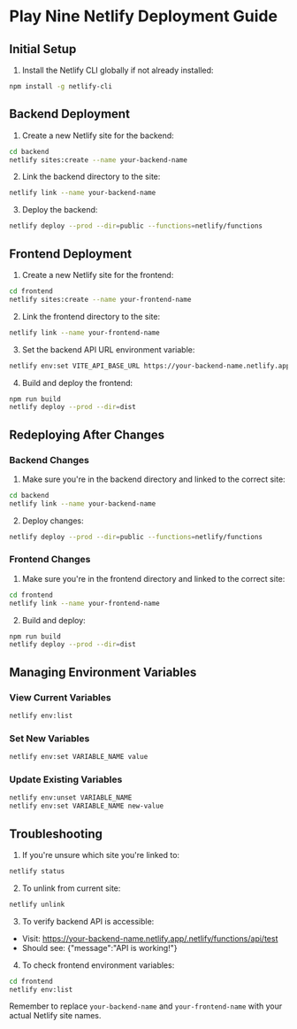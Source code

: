 # Play Nine Netlify Deployment Guide

## Initial Setup

1. Install the Netlify CLI globally if not already installed:
```bash
npm install -g netlify-cli
```

## Backend Deployment

1. Create a new Netlify site for the backend:
```bash
cd backend
netlify sites:create --name your-backend-name
```

2. Link the backend directory to the site:
```bash
netlify link --name your-backend-name
```

3. Deploy the backend:
```bash
netlify deploy --prod --dir=public --functions=netlify/functions
```

## Frontend Deployment

1. Create a new Netlify site for the frontend:
```bash
cd frontend
netlify sites:create --name your-frontend-name
```

2. Link the frontend directory to the site:
```bash
netlify link --name your-frontend-name
```

3. Set the backend API URL environment variable:
```bash
netlify env:set VITE_API_BASE_URL https://your-backend-name.netlify.app/.netlify/functions/api
```

4. Build and deploy the frontend:
```bash
npm run build
netlify deploy --prod --dir=dist
```

## Redeploying After Changes

### Backend Changes
1. Make sure you're in the backend directory and linked to the correct site:
```bash
cd backend
netlify link --name your-backend-name
```

2. Deploy changes:
```bash
netlify deploy --prod --dir=public --functions=netlify/functions
```

### Frontend Changes
1. Make sure you're in the frontend directory and linked to the correct site:
```bash
cd frontend
netlify link --name your-frontend-name
```

2. Build and deploy:
```bash
npm run build
netlify deploy --prod --dir=dist
```

## Managing Environment Variables

### View Current Variables
```bash
netlify env:list
```

### Set New Variables
```bash
netlify env:set VARIABLE_NAME value
```

### Update Existing Variables
```bash
netlify env:unset VARIABLE_NAME
netlify env:set VARIABLE_NAME new-value
```

## Troubleshooting

1. If you're unsure which site you're linked to:
```bash
netlify status
```

2. To unlink from current site:
```bash
netlify unlink
```

3. To verify backend API is accessible:
- Visit: https://your-backend-name.netlify.app/.netlify/functions/api/test
- Should see: {"message":"API is working!"}

4. To check frontend environment variables:
```bash
cd frontend
netlify env:list
```

Remember to replace `your-backend-name` and `your-frontend-name` with your actual Netlify site names.
